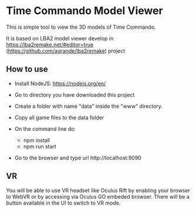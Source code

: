 # Time Commando Model Viewer

This is simple tool to view the 3D models of Time Commando.

It is based on LBA2 model viewer develop in https://lba2remake.net/#editor=true (https://github.com/agrande/lba2remake) project

## How to use

* Install NodeJS: https://nodejs.org/en/

* Go to directory you have downloaded this project
* Create a folder with name "data" inside the "www" directory.
* Copy all game files to the data folder
* On the command line do:
    * npm install
    * npm run start
* Go to the browser and type url http://localhost:9090

## VR

You will be able to use VR headset like Oculus Rift by enabling your browser to WebVR or by accessing via Oculus GO embeded browser.
There will be a button available in the UI to switch to VR mode.
